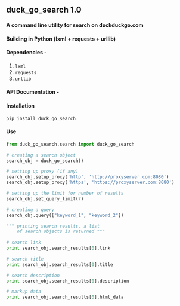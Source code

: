 ## duck_go_search 1.0
#### A command line utility for search on duckduckgo.com
#### Building in Python (lxml + requests + urllib)
#### Dependencies -
1. ``` lxml ```
2. ``` requests ```
3. ``` urllib ```

#### API Documentation - 


#### Installation 
```
pip install duck_go_search
```


#### Use 
```python
from duck_go_search.search import duck_go_search

# creating a search object
search_obj = duck_go_search()

# setting up proxy (if any)
search_obj.setup_proxy('http', 'http://proxyserver.com:8080')
search_obj.setup_proxy('https', 'https://proxyserver.com:8080')

# setting up the limit for number of results
search_obj.set_query_limit(7)

# creating a query
search_obj.query(["keyword_1", "keyword_2"])

""" printing search results, a list 
    of search objects is returned """
    
# search link
print search_obj.search_results[0].link

# search title
print search_obj.search_results[0].title

# search description
print search_obj.search_results[0].description

# markup data 
print search_obj.search_results[0].html_data
```		
